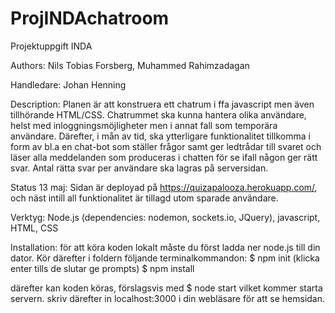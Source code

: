 # ProjINDAchatroom

Projektuppgift INDA

Authors: Nils Tobias Forsberg, Muhammed Rahimzadagan

Handledare: Johan Henning

Description: Planen är att konstruera ett chatrum i ffa javascript men även tillhörande HTML/CSS. Chatrummet ska kunna hantera olika användare, helst med inloggningsmöjligheter men i annat fall som temporära användare. Därefter, i mån av tid, ska ytterligare funktionalitet tillkomma i form av bl.a en chat-bot som ställer frågor samt ger ledtrådar till svaret och läser alla meddelanden som produceras i chatten för se ifall någon ger rätt svar. Antal rätta svar per användare ska lagras på serversidan.

Status 13 maj: Sidan är deployad på https://quizapalooza.herokuapp.com/, och näst intill all funktionalitet är tillagd utom sparade användare.

Verktyg: Node.js (dependencies: nodemon, sockets.io, JQuery), javascript, HTML, CSS

Installation: för att köra koden lokalt måste du först ladda ner node.js till din dator. Kör därefter i foldern följande terminalkommandon:
$ npm init
(klicka enter tills de slutar ge prompts)
$ npm install

därefter kan koden köras, förslagsvis med
\$ node start
vilket kommer starta servern.
skriv därefter in localhost:3000 i din webläsare för att se hemsidan.
